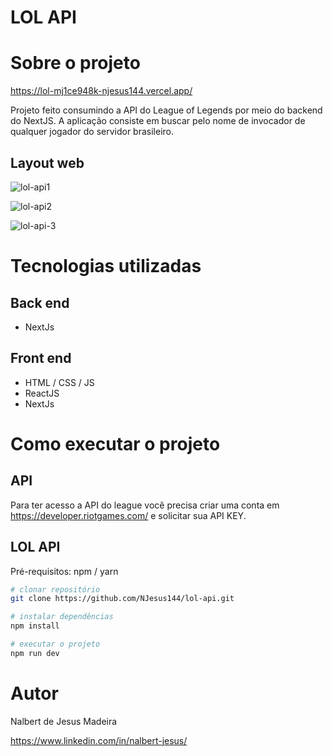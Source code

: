 


# LOL API


# Sobre o projeto

https://lol-mj1ce948k-njesus144.vercel.app/

Projeto feito consumindo a API do League of Legends por meio do backend do NextJS. A aplicação consiste em buscar pelo nome de invocador de qualquer jogador do servidor brasileiro.


## Layout web
![lol-api1](https://user-images.githubusercontent.com/94402903/214340673-6e8aae24-8261-4662-9481-8ee655476742.png)

![lol-api2](https://user-images.githubusercontent.com/94402903/214340688-a449c441-e906-4732-a658-499cb3284aa9.png)

![lol-api-3](https://user-images.githubusercontent.com/94402903/214340699-a2cb4020-0e26-458e-96f4-2167026fa8f1.png)


# Tecnologias utilizadas
## Back end
- NextJs

## Front end
- HTML / CSS / JS 
- ReactJS
- NextJs


# Como executar o projeto

## API
Para ter acesso a API do league você precisa criar uma conta em https://developer.riotgames.com/ e solicitar sua API KEY.

## LOL API
Pré-requisitos: npm / yarn

```bash
# clonar repositório
git clone https://github.com/NJesus144/lol-api.git

# instalar dependências
npm install

# executar o projeto
npm run dev
```

# Autor

Nalbert de Jesus Madeira

https://www.linkedin.com/in/nalbert-jesus/
